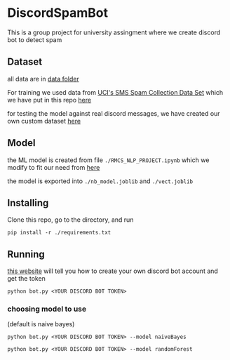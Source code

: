 # DiscordSpamBot

This is a group project for university assingment
where we create discord bot to detect spam

## Dataset
all data are in [data folder](./data/)

For training we used data from 
[UCI's SMS Spam Collection Data Set](https://archive.ics.uci.edu/ml/datasets/sms+spam+collection)
which we have put in this repo [here](./data/spam.csv)

for testing the model against real discord messages, we have created
our own custom dataset [here](./data/discord.csv)

## Model

the ML model is created from file `./RMCS_NLP_PROJECT.ipynb`
which we modify to fit our need from [here](https://www.kaggle.com/code/faressayah/natural-language-processing-nlp-for-beginners)

the model is exported into  `./nb_model.joblib` and `./vect.joblib`


## Installing
Clone this repo,
go to the directory, and run

```
pip install -r ./requirements.txt
```

## Running

[this website](https://discordpy.readthedocs.io/en/stable/discord.html)
will tell you how to create your own discord bot account and get the token

```
python bot.py <YOUR DISCORD BOT TOKEN>
```
### choosing model to use
(default is naive bayes)
```
python bot.py <YOUR DISCORD BOT TOKEN> --model naiveBayes
```

```
python bot.py <YOUR DISCORD BOT TOKEN> --model randomForest
```


